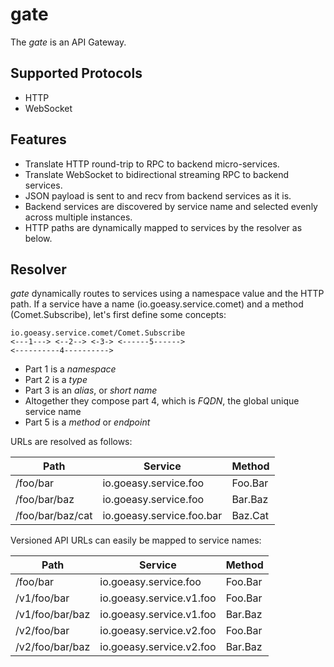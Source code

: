 # gate

The *gate* is an API Gateway.

## Supported Protocols

- HTTP
- WebSocket

## Features

- Translate HTTP round-trip to RPC to backend micro-services.
- Translate WebSocket to bidirectional streaming RPC to backend services.
- JSON payload is sent to and recv from backend services as it is.
- Backend services are discovered by service name and selected evenly across multiple instances.
- HTTP paths are dynamically mapped to services by the resolver as below.

## Resolver

*gate* dynamically routes to services using a namespace value and the HTTP path.
If a service have a name (io.goeasy.service.comet) and a method (Comet.Subscribe), let's first define some concepts:

```
io.goeasy.service.comet/Comet.Subscribe
<---1---> <--2--> <-3-> <------5------>
<----------4---------->
```

- Part 1 is a *namespace*
- Part 2 is a *type*
- Part 3 is an *alias*, or *short name*
- Altogether they compose part 4, which is *FQDN*, the global unique service name
- Part 5 is a *method* or *endpoint*

URLs are resolved as follows:

|       Path       |          Service          | Method  |
| ---------------- | ------------------------- | ------- |
| /foo/bar         | io.goeasy.service.foo     | Foo.Bar |
| /foo/bar/baz     | io.goeasy.service.foo     | Bar.Baz |
| /foo/bar/baz/cat | io.goeasy.service.foo.bar | Baz.Cat |

Versioned API URLs can easily be mapped to service names:

|      Path       |         Service          | Method  |
| --------------- | ------------------------ | ------- |
| /foo/bar        | io.goeasy.service.foo    | Foo.Bar |
| /v1/foo/bar     | io.goeasy.service.v1.foo | Foo.Bar |
| /v1/foo/bar/baz | io.goeasy.service.v1.foo | Bar.Baz |
| /v2/foo/bar     | io.goeasy.service.v2.foo | Foo.Bar |
| /v2/foo/bar/baz | io.goeasy.service.v2.foo | Bar.Baz |
